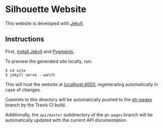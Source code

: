 Silhouette Website
==================

This website is developed with [Jekyll](http://jekyllrb.com/).

Instructions
------------

First, [install Jekyll](http://jekyllrb.com/docs/installation/) and [Pygments](http://pygments.org/docs/installation/).

To preview the generated site locally, run:

    $ cd site
    $ jekyll serve --watch

This will host the website at [localhost:4000](http://localhost:4000/), regenerating automatically in case of changes.

Commits to this directory will be automatically pushed to the [gh-pages](https://github.com/mohiva/play-silhouette/tree/gh-pages) branch by the Travis CI build.

Additionally, the `api/master` subdirectory of the `gh-pages` branch will be automatically updated with the current API documentation.
